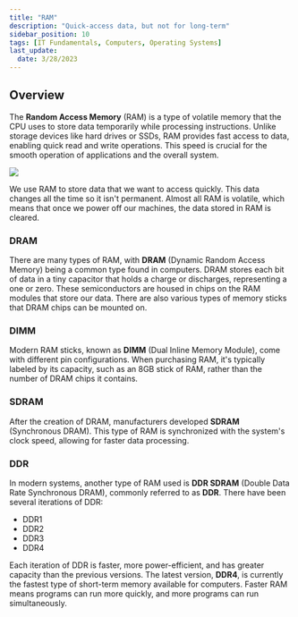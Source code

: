 ```yaml
---
title: "RAM"
description: "Quick-access data, but not for long-term"
sidebar_position: 10
tags: [IT Fundamentals, Computers, Operating Systems]
last_update:
  date: 3/28/2023
---
```



## Overview 

The **Random Access Memory** (RAM) is a type of volatile memory that the CPU uses to store data temporarily while processing instructions. Unlike storage devices like hard drives or SSDs, RAM provides fast access to data, enabling quick read and write operations. This speed is crucial for the smooth operation of applications and the overall system.

<div class="img-center">

![](/img/docs/comphwram.png)

</div>

We use RAM to store data that we want to access quickly. This data changes all the time so it isn't permanent. Almost all RAM is volatile, which means that once we power off our machines, the data stored in RAM is cleared.



### DRAM

There are many types of RAM, with **DRAM** (Dynamic Random Access Memory) being a common type found in computers. DRAM stores each bit of data in a tiny capacitor that holds a charge or discharges, representing a one or zero. These semiconductors are housed in chips on the RAM modules that store our data. There are also various types of memory sticks that DRAM chips can be mounted on.

### DIMM

Modern RAM sticks, known as **DIMM** (Dual Inline Memory Module), come with different pin configurations. When purchasing RAM, it's typically labeled by its capacity, such as an 8GB stick of RAM, rather than the number of DRAM chips it contains.

### SDRAM

After the creation of DRAM, manufacturers developed **SDRAM** (Synchronous DRAM). This type of RAM is synchronized with the system's clock speed, allowing for faster data processing.

### DDR

In modern systems, another type of RAM used is **DDR SDRAM** (Double Data Rate Synchronous DRAM), commonly referred to as **DDR**. There have been several iterations of DDR:

- DDR1
- DDR2
- DDR3
- DDR4

Each iteration of DDR is faster, more power-efficient, and has greater capacity than the previous versions. The latest version, **DDR4**, is currently the fastest type of short-term memory available for computers. Faster RAM means programs can run more quickly, and more programs can run simultaneously. 

